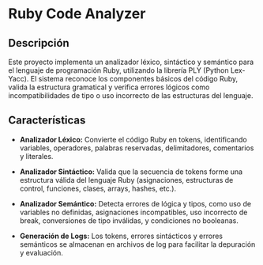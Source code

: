 # Ruby Code Analyzer

## **Descripción**
Este proyecto implementa un analizador léxico, sintáctico y semántico para el lenguaje de programación Ruby, utilizando la librería PLY (Python Lex-Yacc).
El sistema reconoce los componentes básicos del código Ruby, valida la estructura gramatical y verifica errores lógicos como incompatibilidades de tipo o uso incorrecto de las estructuras del lenguaje.

## **Características**
- **Analizador Léxico:** Convierte el código Ruby en tokens, identificando variables, operadores, palabras reservadas, delimitadores, comentarios y literales.

- **Analizador Sintáctico:** Valida que la secuencia de tokens forme una estructura válida del lenguaje Ruby (asignaciones, estructuras de control, funciones, clases, arrays, hashes, etc.).

- **Analizador Semántico:** Detecta errores de lógica y tipos, como uso de variables no definidas, asignaciones incompatibles, uso incorrecto de break, conversiones de tipo inválidas, y condiciones no booleanas.

- **Generación de Logs:** Los tokens, errores sintácticos y errores semánticos se almacenan en archivos de log para facilitar la depuración y evaluación.
